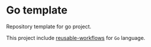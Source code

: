 # Go template

Repository template for go project.

This project include [reusable-workflows](https://github.com/oliv3340/reusable-workflows-go)
for `Go` language.

